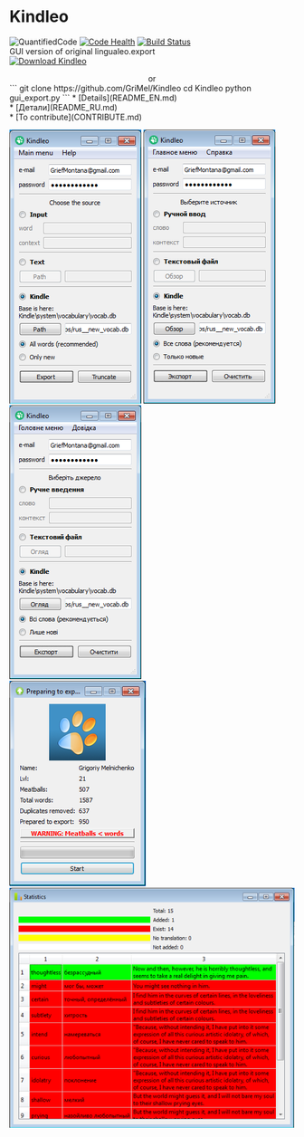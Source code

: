 Kindleo
================
![QuantifiedCode](https://www.quantifiedcode.com/api/v1/project/eb76e321b5cf49be89e770ce34a0bfb7/badge.svg)
[![Code Health](https://landscape.io/github/GriMel/Kindleo/master/landscape.svg?style=flat)](https://landscape.io/github/GriMel/Kindleo/master)
[![Build Status](https://travis-ci.org/GriMel/Kindleo.svg?branch=master)](https://travis-ci.org/GriMel/Kindleo)<br>
GUI version of original lingualeo.export<br>
[![Download Kindleo](https://a.fsdn.com/con/app/sf-download-button)](http://sourceforge.net/projects/kindleo/files/latest/download/)<br>
<center>or</center>
```
git clone https://github.com/GriMel/Kindleo
cd Kindleo
python gui_export.py
```
* [Details](README_EN.md)<br>
* [Детали](README_RU.md)<br>
* [To contribute](CONTRIBUTE.md)<br>

![Main Window EN](/screenshots/win1.png?raw=true "Main Window EN")
![Main Window RU](/screenshots/win5.png?raw=true "Main Window UA")
![Main Window UA](/screenshots/win6.png?raw=true "Main Window UA")<br>
![Export Dialog](/screenshots/win3.png?raw=true "Main Window")<br>
![Statistics](/screenshots/win4.png?raw=true "Main Window")<br>
